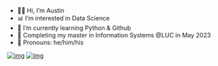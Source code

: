 - 🙋‍♂️ Hi, I’m Austin
- 📊 I’m interested in Data Science
- 🌵 I’m currently learning Python & Github
- 🏫 Completing my master in Information Systems @LUC in May 2023
- 🖖 Pronouns: he/him/his

[![img](https://img.shields.io/badge/Tableau-E97627?style=for-the-badge&logo=Tableau&logoColor=white)](https://public.tableau.com/app/profile/austinfang) [![img](https://img.shields.io/badge/LinkedIn-0077B5?style=for-the-badge&logo=linkedin&logoColor=white)](https://www.linkedin.com/in/austinfang-aa/)

<!---
AustinF02/AustinF02 is a ✨ special ✨ repository because its `README.md` (this file) appears on your GitHub profile.
You can click the Preview link to take a look at your changes.
--->
